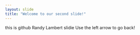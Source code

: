 ```yaml
---
layout: slide
title: "Welcome to our second slide!"
---
```

this is github Randy Lambert slidie
Use the left arrow to go back!
